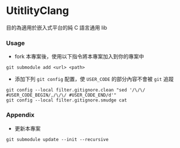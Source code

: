 # UtitlityClang

目的為適用於嵌入式平台的純 C 語言通用 lib

### Usage

- fork 本專案後，使用以下指令將本專案加入到你的專案中

```shell
git submodule add <url> <path>
```

- 添加下列 `git config` 配置，使 `USER_CODE` 的部分內容不會被 `git` 追蹤

```shell
git config --local filter.gitignore.clean "sed '/\/\/ #USER_CODE_BEGIN/,/\/\/ #USER_CODE_END/d'"
git config --local filter.gitignore.smudge cat
```

### Appendix

- 更新本專案

```shell
git submodule update --init --recursive
```

